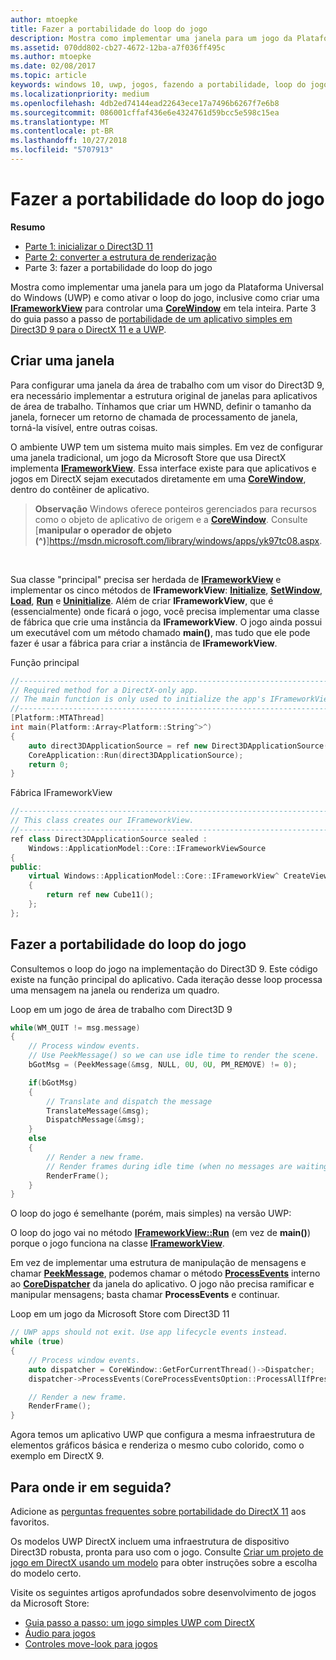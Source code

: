 ```yaml
---
author: mtoepke
title: Fazer a portabilidade do loop do jogo
description: Mostra como implementar uma janela para um jogo da Plataforma Universal do Windows (UWP) e como ativar o loop do jogo, inclusive como criar uma IFrameworkView para controlar uma CoreWindow em tela inteira.
ms.assetid: 070dd802-cb27-4672-12ba-a7f036ff495c
ms.author: mtoepke
ms.date: 02/08/2017
ms.topic: article
keywords: windows 10, uwp, jogos, fazendo a portabilidade, loop do jogo, direct3d 9, directx 11
ms.localizationpriority: medium
ms.openlocfilehash: 4db2ed74144ead22643ece17a7496b6267f7e6b8
ms.sourcegitcommit: 086001cffaf436e6e4324761d59bcc5e598c15ea
ms.translationtype: MT
ms.contentlocale: pt-BR
ms.lasthandoff: 10/27/2018
ms.locfileid: "5707913"
---
```

# <a name="port-the-game-loop"></a>Fazer a portabilidade do loop do jogo



**Resumo**

-   [Parte 1: inicializar o Direct3D 11](simple-port-from-direct3d-9-to-11-1-part-1--initializing-direct3d.md)
-   [Parte 2: converter a estrutura de renderização](simple-port-from-direct3d-9-to-11-1-part-2--rendering.md)
-   Parte 3: fazer a portabilidade do loop do jogo


Mostra como implementar uma janela para um jogo da Plataforma Universal do Windows (UWP) e como ativar o loop do jogo, inclusive como criar uma [**IFrameworkView**](https://msdn.microsoft.com/library/windows/apps/hh700478) para controlar uma [**CoreWindow**](https://msdn.microsoft.com/library/windows/apps/br208225) em tela inteira. Parte 3 do guia passo a passo de [portabilidade de um aplicativo simples em Direct3D 9 para o DirectX 11 e a UWP](walkthrough--simple-port-from-direct3d-9-to-11-1.md).

## <a name="create-a-window"></a>Criar uma janela


Para configurar uma janela da área de trabalho com um visor do Direct3D 9, era necessário implementar a estrutura original de janelas para aplicativos de área de trabalho. Tínhamos que criar um HWND, definir o tamanho da janela, fornecer um retorno de chamada de processamento de janela, torná-la visível, entre outras coisas.

O ambiente UWP tem um sistema muito mais simples. Em vez de configurar uma janela tradicional, um jogo da Microsoft Store que usa DirectX implementa [**IFrameworkView**](https://msdn.microsoft.com/library/windows/apps/hh700478). Essa interface existe para que aplicativos e jogos em DirectX sejam executados diretamente em uma [**CoreWindow**](https://msdn.microsoft.com/library/windows/apps/br208225), dentro do contêiner de aplicativo.

> **Observação**  Windows oferece ponteiros gerenciados para recursos como o objeto de aplicativo de origem e a [**CoreWindow**](https://msdn.microsoft.com/library/windows/apps/br208225). Consulte [**manipular o operador de objeto (^)**]https://msdn.microsoft.com/library/windows/apps/yk97tc08.aspx.

 

Sua classe "principal" precisa ser herdada de [**IFrameworkView**](https://msdn.microsoft.com/library/windows/apps/hh700478) e implementar os cinco métodos de **IFrameworkView**: [**Initialize**](https://msdn.microsoft.com/library/windows/apps/hh700495), [**SetWindow**](https://msdn.microsoft.com/library/windows/apps/hh700509), [**Load**](https://msdn.microsoft.com/library/windows/apps/hh700501), [**Run**](https://msdn.microsoft.com/library/windows/apps/hh700505) e [**Uninitialize**](https://msdn.microsoft.com/library/windows/apps/hh700523). Além de criar **IFrameworkView**, que é (essencialmente) onde ficará o jogo, você precisa implementar uma classe de fábrica que crie uma instância da **IFrameworkView**. O jogo ainda possui um executável com um método chamado **main()**, mas tudo que ele pode fazer é usar a fábrica para criar a instância de **IFrameworkView**.

Função principal

```cpp
//-----------------------------------------------------------------------------
// Required method for a DirectX-only app.
// The main function is only used to initialize the app's IFrameworkView class.
//-----------------------------------------------------------------------------
[Platform::MTAThread]
int main(Platform::Array<Platform::String^>^)
{
    auto direct3DApplicationSource = ref new Direct3DApplicationSource();
    CoreApplication::Run(direct3DApplicationSource);
    return 0;
}
```

Fábrica IFrameworkView

```cpp
//-----------------------------------------------------------------------------
// This class creates our IFrameworkView.
//-----------------------------------------------------------------------------
ref class Direct3DApplicationSource sealed : 
    Windows::ApplicationModel::Core::IFrameworkViewSource
{
public:
    virtual Windows::ApplicationModel::Core::IFrameworkView^ CreateView()
    {
        return ref new Cube11();
    };
};
```

## <a name="port-the-game-loop"></a>Fazer a portabilidade do loop do jogo


Consultemos o loop do jogo na implementação do Direct3D 9. Este código existe na função principal do aplicativo. Cada iteração desse loop processa uma mensagem na janela ou renderiza um quadro.

Loop em um jogo de área de trabalho com Direct3D 9

```cpp
while(WM_QUIT != msg.message)
{
    // Process window events.
    // Use PeekMessage() so we can use idle time to render the scene. 
    bGotMsg = (PeekMessage(&msg, NULL, 0U, 0U, PM_REMOVE) != 0);

    if(bGotMsg)
    {
        // Translate and dispatch the message
        TranslateMessage(&msg);
        DispatchMessage(&msg);
    }
    else
    {
        // Render a new frame.
        // Render frames during idle time (when no messages are waiting).
        RenderFrame();
    }
}
```

O loop do jogo é semelhante (porém, mais simples) na versão UWP:

O loop do jogo vai no método [**IFrameworkView::Run**](https://msdn.microsoft.com/library/windows/apps/hh700505) (em vez de **main()**) porque o jogo funciona na classe [**IFrameworkView**](https://msdn.microsoft.com/library/windows/apps/hh700478).

Em vez de implementar uma estrutura de manipulação de mensagens e chamar [**PeekMessage**](https://msdn.microsoft.com/library/windows/desktop/ms644943), podemos chamar o método [**ProcessEvents**](https://msdn.microsoft.com/library/windows/apps/br208215) interno ao [**CoreDispatcher**](https://msdn.microsoft.com/library/windows/apps/br208211) da janela do aplicativo. O jogo não precisa ramificar e manipular mensagens; basta chamar **ProcessEvents** e continuar.

Loop em um jogo da Microsoft Store com Direct3D 11

```cpp
// UWP apps should not exit. Use app lifecycle events instead.
while (true)
{
    // Process window events.
    auto dispatcher = CoreWindow::GetForCurrentThread()->Dispatcher;
    dispatcher->ProcessEvents(CoreProcessEventsOption::ProcessAllIfPresent);

    // Render a new frame.
    RenderFrame();
}
```

Agora temos um aplicativo UWP que configura a mesma infraestrutura de elementos gráficos básica e renderiza o mesmo cubo colorido, como o exemplo em DirectX 9.

## <a name="where-do-i-go-from-here"></a>Para onde ir em seguida?


Adicione as [perguntas frequentes sobre portabilidade do DirectX 11](directx-porting-faq.md) aos favoritos.

Os modelos UWP DirectX incluem uma infraestrutura de dispositivo Direct3D robusta, pronta para uso com o jogo. Consulte [Criar um projeto de jogo em DirectX usando um modelo](user-interface.md) para obter instruções sobre a escolha do modelo certo.

Visite os seguintes artigos aprofundados sobre desenvolvimento de jogos da Microsoft Store:

-   [Guia passo a passo: um jogo simples UWP com DirectX](tutorial--create-your-first-uwp-directx-game.md)
-   [Áudio para jogos](working-with-audio-in-your-directx-game.md)
-   [Controles move-look para jogos](tutorial--adding-move-look-controls-to-your-directx-game.md)

 

 




